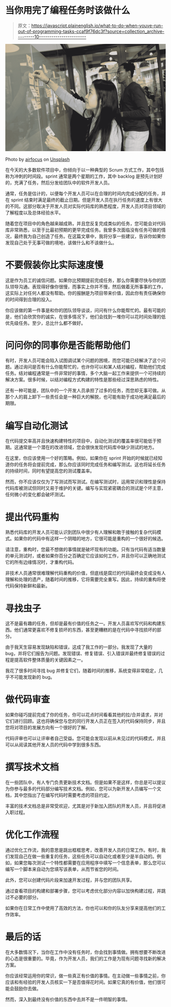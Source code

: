 # 当你用完了编程任务时该做什么

> 原文：<https://javascript.plainenglish.io/what-to-do-when-youve-run-out-of-programming-tasks-ccaf9f76dc3f?source=collection_archive---------10----------------------->

![](img/675b4c7aae25a41d2e4725d028e1d8df.png)

Photo by [airfocus](https://unsplash.com/@airfocus?utm_source=medium&utm_medium=referral) on [Unsplash](https://unsplash.com?utm_source=medium&utm_medium=referral)

在今天的大多数软件项目中，你倾向于以一种典型的 Scrum 方式工作，其中包括称为冲刺的时间段。sprint 通常是两个星期的工作，其中 backlog 是预先计划好的，充满了任务，然后分发给团队中的软件开发人员。

通常，任务是估计的，以便每个开发人员可以在合理的时间内完成分配的任务，并在 sprint 结束时满足最终的截止日期。但是开发人员在执行任务的速度上有很大的不同。这部分取决于开发人员对实际代码库的熟悉程度，开发人员对项目领域的了解程度以及总体经验水平。

随着您在项目中的角色越来越成熟，并且您反复完成类似的任务，您可能会对代码库非常熟悉，以至于比最初预期的更早完成任务。我曾多次面临没有任务可做的情况，最终我为自己创造了任务。在这篇文章中，我将分享一些建议，告诉你如果你发现自己处于无事可做的境地，该做什么和不该做什么。

# 不要假装你比实际速度慢

这是作为员工的诚信问题。如果你比预期提前完成任务，那么你需要尽快与你的团队领导沟通。表现得好像你很慢，而事实上你并不慢，然后做着无所事事的工作，这实际上对任何人都没有帮助。你的报酬是为项目带来价值，因此你有责任确保你的时间得到合理的投入。

你应该做的第一件事是和你的团队领导谈谈，问问有什么你能帮忙的。最有可能的是，他们会欣赏你的诚实，在很多情况下，他们会找到一堆你可以花时间处理的低优先级任务。至少，总比什么都不做好。

# 问问你的同事你是否能帮助他们

有时，开发人员可能会陷入试图调试某个问题的困境，而您可能已经解决了这个问题。通过询问是否有什么你能帮忙的，也许你可以和某人结对编程，帮助他们完成任务。结对编程通常是一件非常好的事情，多个大脑一起工作来提供一个可持续的解决方案。很多时候，以结对编程方式构建的特性是那些经过深思熟虑的特性。

还有一种可能是，团队中的一个开发人员承担了过多的任务，而您却无事可做。从那个人的肩上卸下一些责任会是一种巨大的解脱，也可能有助于成功地满足最后的期限。

# 编写自动化测试

在代码提交率高并且快速构建特性的项目中，自动化测试的覆盖率很可能低于预期。这通常是一个潜在的改进领域，您会很快发现代码库中缺少测试的地方。

在这里，你应该使用一个好的策略。例如，如果你在 sprint 开始的时候就已经知道你的任务将会提前完成，那么你应该同时完成任务和编写测试。这也将延长任务的持续时间，同时有望提高您的测试覆盖率。

然而，你不应该仅仅为了写测试而写测试。在编写测试时，运用常识和理性是保持代码库被测试但同时又易于维护的关键。编写与实现紧密耦合的测试是个坏主意，任何微小的变化都会破坏测试。

# 提出代码重构

熟悉代码库的开发人员可能认识到团队中很少有人理解和敢于接触的复杂代码模式。如果你的代码中有这样一个阴暗的地方，它很可能是重构的一个很好的候选。

请注意，重构时，您最不想做的事情就是破坏现有的功能。只有当代码有适当数量的单元测试时，或者如果你百分之百确定它应该如何工作，并且你可以正确地测试它的所有边缘情况时，才重构代码。

非技术人员通常很难理解代码重构的价值，但底线是腐烂的代码最终会变成没有人理解和处理的遗产，随着时间的推移，它将需要完全重写。因此，持续的重构将使代码保持新鲜和最新。

# 寻找虫子

这不是最有趣的任务，但却是最有价值的任务之一。开发人员喜欢写代码和构建东西。他们通常更喜欢不修复损坏的东西，甚至更糟糕的是在代码中寻找损坏的部分。

由于我天生容易发现缺陷和错误，这成了我工作的一部分。我发现了大量的 bug，并将它们报告为问题。发现错误、修复错误、引入错误并最终修复错误的过程是提高软件整体质量的关键因素之一。

我花了很多时间寻找 bug 并修复它们，随着时间的推移，系统变得非常稳定，几乎不可能发现新的 bug。

# 做代码审查

如果你碰巧提前完成了你的任务，你可以花点时间看看其他的拉/合并请求，并对它们进行回顾。这也将确保您与您的同行开发人员正在签入的代码保持同步，并且您将对项目的发展方向有一个很好的了解。

代码评审也可以让评审者自己受益。您可能会发现以前从未见过的代码模式，并且可以从阅读其他开发人员的代码中学到很多东西。

# 撰写技术文档

在一些团队中，有人专门负责更新技术文档。但是如果不是这样，你总是可以提议为你参与最多的代码部分编写技术文档。例如，您可以为新开发人员编写一个文档，其中您指出了在编写代码时需要考虑的项目约定。

丰富的技术文档总是非常受欢迎，尤其是对于新加入团队的开发人员，并且将促进入职过程。

# 优化工作流程

通过优化工作流，我的意思是跳出框框思考，改善开发人员的日常工作。有时，我们发现自己在做一些重复的任务，这些任务可以自动化或者至少是半自动的。例如，如果您每次测试一个特性都需要在应用程序中填写一个信息表单，那么您可以编写一个脚本来自动为您填写该表单，从而节省您的时间。

此外，您可以创建代码片段来加速开发过程，并与您的团队共享。

通过查看项目的构建和部署步骤，您可以考虑优化部分内容以加快构建过程，并跳过不必要的部分。

如果你在日常工作中使用了高效的方法，你也可以和你的队友分享来提高他们的工作效率。

# 最后的话

在大多数情况下，当你在工作中没有任务时，你会找到事情做。拥有想要不断改进的心态是很重要的。毕竟，作为开发人员，我们的工作是为现有问题寻找新的解决方案。

你应该经常运用你的常识，做一些真正有价值的事情。在主动做一些事情之前，你应该和有经验的开发人员核实一下是否值得花时间。如果它真的有价值，他们很可能会鼓励你去做。

然而，深入到最终没有价值的东西中去并不是一件明智的事情。